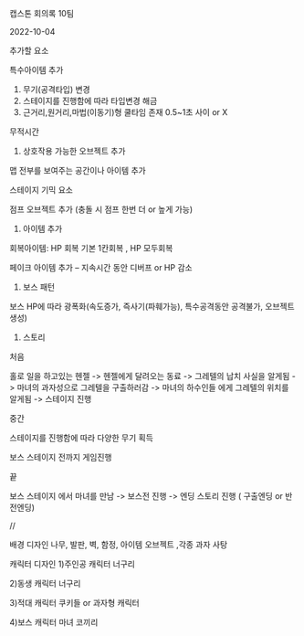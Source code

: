 ﻿캡스톤 회의록 10팀

2022-10-04

추가할 요소

특수아이템 추가

1. 무기(공격타입) 변경
1. 스테이지를 진행함에 따라 타입변경 해금
1. 근거리,원거리,마법(이동기)형 쿨타임 존재 0.5~1초 사이 or X

무적시간

1. 상호작용 가능한 오브젝트 추가

맵 전부를 보여주는 공간이나 아이템 추가

스테이지 기믹 요소

점프 오브젝트 추가 (충돌 시 점프 한번 더 or 높게 가능) 

1. 아이템 추가

회복아이템: HP 회복 기본 1칸회복 , HP 모두회복

페이크 아이템 추가 – 지속시간 동안 디버프 or HP 감소



1. 보스 패턴

보스 HP에 따라 광폭화(속도증가, 즉사기(파훼가능), 특수공격동안 공격불가, 오브젝트 생성)

1. 스토리 

처음

홀로 일을 하고있는 헨젤 -> 헨젤에게 달려오는 동료 -> 그레텔의 납치 사실을 알게됨 -> 마녀의 과자성으로 그레텔을 구출하러감 -> 마녀의 하수인들 에게 그레텔의 위치를 알게됨 -> 스테이지 진행

중간

스테이지를 진행함에 따라 다양한 무기 획득

보스 스테이지 전까지 게임진행

끝

보스 스테이지 에서 마녀를 만남 -> 보스전 진행 -> 엔딩 스토리 진행 ( 구출엔딩 or 반전엔딩)

//

배경 디자인
나무, 발판, 벽, 함정, 아이템 오브젝트 ,각종 과자 사탕

캐릭터 디자인
1)주인공 캐릭터 너구리

2)동생 캐릭터 너구리

3)적대 캐릭터 쿠키들 or 과자형 캐릭터 

4)보스 캐릭터 마녀 코끼리
